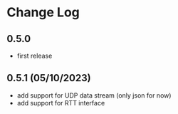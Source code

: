 # Change Log

## 0.5.0

- first release

## 0.5.1 (05/10/2023)

- add support for UDP data stream (only json for now)
- add support for RTT interface
